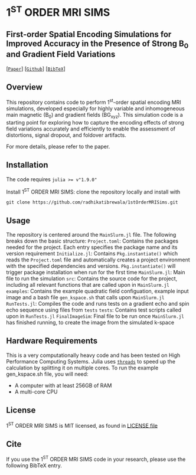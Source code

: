 # 1<sup>ST</sup> ORDER MRI SIMS
## First-order Spatial Encoding Simulations for Improved Accuracy in the Presence of Strong $\mathrm{B}_0$ and Gradient Field Variations

[[`Paper`]()] [[`Github`](XXLINK)] [[`BibTeX`](#cite)]


## Overview

This repository contains code to perform 1<sup>st</sup>-order spatial encoding MRI simulations, developed especially for highly variable and inhomogeneous main magnetic (B<sub>0</sub>) and gradient fields (BG<sub>xyz</sub>). This simulation code is a starting point for exploring how to capture the encoding effects of strong field variations accurately and efficiently to enable the assessment of distortions, signal dropout, and foldover artifacts.

For more details, please refer to the paper.

## Installation

The code requires `julia >= v"1.9.0"`

Install 1<sup>ST</sup> ORDER MRI SIMS: clone the repository locally and install with

```
git clone https://github.com/radhikatibrewala/1stOrderMRISims.git
```

## Usage
The repository is centered around the ```MainSlurm.jl``` file. The following breaks down the basic structure:
```Project.toml```: Contains the packages needed for the project. Each entry specifies the package name and its version requirement
```Initialize.jl```: Contains `Pkg.instantiate()` which reads the `Project.toml` file and automatically creates a project environment with the specified dependencies and versions. `Pkg.instantiate()` will trigger package installation when run for the first time
```MainSlurm.jl```: Main file to run the simulation
```src```: Contains the source code for the project, including all relevant functions that are called upon in ```MainSlurm.jl```
```examples```: Contains the example quadratic field configuation, example input image and a bash file `gen_kspace.sh` that calls upon `MainSlurm.jl`
```RunTests.jl```: Compiles the code and runs tests on a gradient echo and spin echo sequence using files from ```tests```
```tests```: Contains test scripts called upon in `RunTests.jl`
```FinalImageSim```: Final file to be run once `MainSlurm.jl` has finished running, to create the image from the simulated k-space


## Hardware Requirements
This is a very computationally heavy code and has been tested on High Performance Computing Systems. Julia uses [`threads`](https://docs.julialang.org/en/v1/manual/multi-threading/) to speed up the calculation by splitting it on multiple cores. To run the example gen_kspace.sh file, you will need:
- A computer with at least 256GB of RAM
- A multi-core CPU

## License
1<sup>ST</sup> ORDER MRI SIMS is MIT licensed, as found in [LICENSE file](https://github.com/radhikatibrewala/1stOrderMRISims/LICENSE)

## Cite
If you use the 1<sup>ST</sup> ORDER MRI SIMS code in your research, please use the following BibTeX entry.

```

```